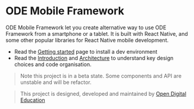 # ODE Mobile Framework

ODE Mobile Framework let you create alternative way to use ODE Framework from a smartphone or a tablet.
It is built with React Native, and some other popular libraries for React Native mobile development.

* Read the [Getting started](https://github.com/opendigitaleducation/ode-mobile-framework/wiki/getting-started) page to install a dev environment
* Read the [Introduction](https://github.com/opendigitaleducation/ode-mobile-framework/wiki) and [Architecture](https://github.com/opendigitaleducation/ode-mobile-framework/wiki/code-architecture) to understand key design choices and code organisation.


> Note this project is in a beta state. Some components and API are unstable and will be refactor.

> This project is designed, developed and maintained by [Open Digital Education](http://opendigitaleducation.com)
